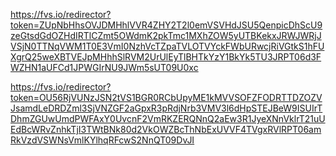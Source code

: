 https://fvs.io/redirector?token=ZUpNbHhsOVJDMHhlVVR4ZHY2T2l0emVSVHdJSU5QenpicDhScU9zeGtsdGdOZHdIRTlCZmt5OWdmK2pkTmc1MXhZOW5yUTBKekxJRWJWRjJVSjN0TTNqVWM1T0E3VmI0NzhVcTZpaTVLOTVYckFWbURwcjRiVGtkS1hFUXgrQ25weXBTVEJpMHhhSlRVM2UrUlEyTlBHTkYzY1BkYk5TU3JRPT06d3FWZHN1aUFCd1JPWGIrNU9JWm5sUT09U0xc

https://fvs.io/redirector?token=OU56RjVUNzJSN2tVS1BGR0RCbUpyME1kMVVSOFZFODRTTDZOZVJsamdLeDRDZml3SjVNZGF2aGpxR3pRdjNrb3VMV3l6dHpSTEJBeW9ISUIrTDhmZGUwUmdPWFAxY0UvcnF2VmRKZERQNnQ2aEw3R1JyeXNnVklrT21uUEdBcWRvZnhkTjI3TWtBNk80d2VkOWZBcThNbExUVVF4TVgxRVlRPT06amRkVzdVSWNsVmlKYlhqRFcwS2NnQT09DvJI
